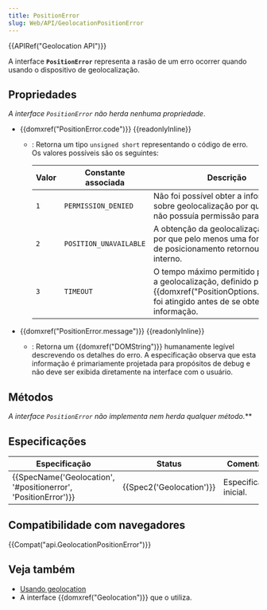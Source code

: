 ```yaml
---
title: PositionError
slug: Web/API/GeolocationPositionError
---
```


{{APIRef("Geolocation API")}}

A interface **`PositionError`** representa a rasão de um erro ocorrer quando usando o dispositivo de geolocalização.

## Propriedades

_A interface `PositionError` não herda nenhuma propriedade_.

- {{domxref("PositionError.code")}} {{readonlyInline}}

  - : Retorna um tipo `unsigned short` representando o código de erro. Os valores possíveis são os seguintes:

    | Valor | Constante associada    | Descrição                                                                                                                                                            |
    | ----- | ---------------------- | -------------------------------------------------------------------------------------------------------------------------------------------------------------------- |
    | `1`   | `PERMISSION_DENIED`    | Não foi possível obter a informação sobre geolocalização por que a página não possuía permissão para fazê-lo.                                                        |
    | `2`   | `POSITION_UNAVAILABLE` | A obtenção da geolocalização falhou por que pelo menos uma fonte interna de posicionamento retornou um erro interno.                                                 |
    | `3`   | `TIMEOUT`              | O tempo máximo permitido para obter a geolocalização, definido por {{domxref("PositionOptions.timeout")}} foi atingido antes de se obter a informação. |

- {{domxref("PositionError.message")}} {{readonlyInline}}
  - : Retorna um {{domxref("DOMString")}} humanamente legível descrevendo os detalhes do erro. A especificação observa que esta informação é primariamente projetada para propósitos de debug e não deve ser exibida diretamente na interface com o usuário.

## Métodos

**A interface `PositionError` não implementa nem herda qualquer método*.***

## Especificações

| Especificação                                                                        | Status                           | Comentário             |
| ------------------------------------------------------------------------------------ | -------------------------------- | ---------------------- |
| {{SpecName('Geolocation', '#positionerror', 'PositionError')}} | {{Spec2('Geolocation')}} | Especificação inicial. |

## Compatibilidade com navegadores

{{Compat("api.GeolocationPositionError")}}

## Veja também

- [Usando geolocation](/pt-BR/docs/WebAPI/Using_geolocation)
- A interface {{domxref("Geolocation")}} que o utiliza.
